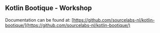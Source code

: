 ## Kotlin Bootique - Workshop

Documentation can be found at: [https://github.com/sourcelabs-nl/kotlin-bootique/](https://github.com/sourcelabs-nl/kotlin-bootique/)